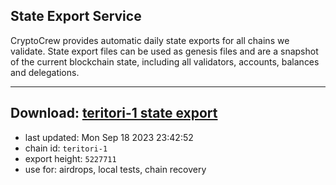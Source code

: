 ## State Export Service
CryptoCrew provides automatic daily state exports for all chains we validate. State export files can be used as genesis files and are a snapshot of the current blockchain state, including all validators, accounts, balances and delegations.

---
**Download: [teritori-1 state export](https://dl.ccvalidators.com/SERVICE/teritori/teritori-1_export_5227711.json)**
---

- last updated: Mon Sep 18 2023 23:42:52
- chain id: `teritori-1`
- export height: `5227711`
- use for: airdrops, local tests, chain recovery
